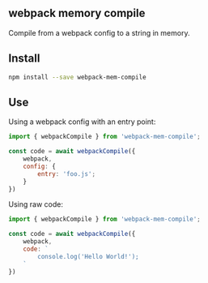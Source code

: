 
webpack memory compile
----------------------

Compile from a webpack config to a string in memory.

## Install

```bash
npm install --save webpack-mem-compile
```

## Use

Using a webpack config with an entry point:

```javascript
import { webpackCompile } from 'webpack-mem-compile';

const code = await webpackCompile({
    webpack,
    config: {
        entry: 'foo.js';
    }
})
```

Using raw code:

```javascript
import { webpackCompile } from 'webpack-mem-compile';

const code = await webpackCompile({
    webpack,
    code: `
        console.log('Hello World!');
    `
})
```